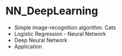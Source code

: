 # NN_DeepLearning
- Simple image-recognition algorithm. Cats
- Logistic Regression - Neural Network
- Deep Neural Network
- Application

